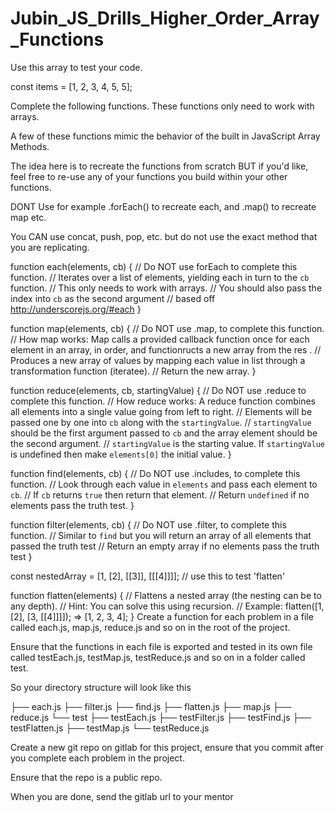 # Jubin_JS_Drills_Higher_Order_Array_Functions


Use this array to test your code.

const items = [1, 2, 3, 4, 5, 5];

Complete the following functions. These functions only need to work with arrays.

A few of these functions mimic the behavior of the built in JavaScript Array Methods.

The idea here is to recreate the functions from scratch BUT if you'd like, feel free to re-use any of your functions you build within your other functions.

DONT Use for example .forEach() to recreate each, and .map() to recreate map etc.

You CAN use concat, push, pop, etc. but do not use the exact method that you are replicating.

function each(elements, cb) {
    // Do NOT use forEach to complete this function.
    // Iterates over a list of elements, yielding each in turn to the `cb` function.
    // This only needs to work with arrays.
    // You should also pass the index into `cb` as the second argument
    // based off http://underscorejs.org/#each
}

function map(elements, cb) {
    // Do NOT use .map, to complete this function.
    // How map works: Map calls a provided callback function once for each element in an array, in order, and functionructs a new array from the res .
    // Produces a new array of values by mapping each value in list through a transformation function (iteratee).
    // Return the new array.
}

function reduce(elements, cb, startingValue) {
    // Do NOT use .reduce to complete this function.
    // How reduce works: A reduce function combines all elements into a single value going from left to right.
    // Elements will be passed one by one into `cb` along with the `startingValue`.
    // `startingValue` should be the first argument passed to `cb` and the array element should be the second argument.
    // `startingValue` is the starting value.  If `startingValue` is undefined then make `elements[0]` the initial value.
}

function find(elements, cb) {
    // Do NOT use .includes, to complete this function.
    // Look through each value in `elements` and pass each element to `cb`.
    // If `cb` returns `true` then return that element.
    // Return `undefined` if no elements pass the truth test.
}

function filter(elements, cb) {
    // Do NOT use .filter, to complete this function.
    // Similar to `find` but you will return an array of all elements that passed the truth test
    // Return an empty array if no elements pass the truth test
}

const nestedArray = [1, [2], [[3]], [[[4]]]]; // use this to test 'flatten'

function flatten(elements) {
    // Flattens a nested array (the nesting can be to any depth).
    // Hint: You can solve this using recursion.
    // Example: flatten([1, [2], [3, [[4]]]]); => [1, 2, 3, 4];
}
Create a function for each problem in a file called each.js, map.js, reduce.js and so on in the root of the project.

Ensure that the functions in each file is exported and tested in its own file called testEach.js, testMap.js, testReduce.js and so on in a folder called test.

So your directory structure will look like this

├── each.js
├── filter.js
├── find.js
├── flatten.js
├── map.js
├── reduce.js
└── test
    ├── testEach.js
    ├── testFilter.js
    ├── testFind.js
    ├── testFlatten.js
    ├── testMap.js
    └── testReduce.js

Create a new git repo on gitlab for this project, ensure that you commit after you complete each problem in the project.

Ensure that the repo is a public repo.

When you are done, send the gitlab url to your mentor
